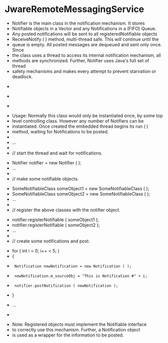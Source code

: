 JwareRemoteMessagingService
===========================
 * Notifier is the main class in the notification mechanism. It stores
 * Notifiable objects in a Vector and any Notifications in a (FIFO) Queue.
 * Any posted notifications will be sent to all registeredNotifiable objects
 * ReceiveNotify ( ) method, multi-thread safe. This will continue until the
 * queue is empty. All posted messages are dequeued and sent only once. Since
 * the class uses a thread to access its internal notification mechanism, all
 * methods are synchronized. Further, Notifier uses Java's full set of thread
 * safety mechanisms and makes every attempt to prevent starvation or deadlock.
 * <p>
 * 
 * <pre>
 * Usage: Normally this class would only be instantiated once, by some top
 *	level controlling class.  However any number of Notifiers can be
 * 	instantiated.  Once created the embedded thread begins its run ( )
 *	method, waiting for Notifications to be posted.
 *
 *	...
 *
 *	// start the thread and wait for notifications. <p>
 *	Notifier notifier = new Notifier ( );
 *	...
 *
 *	// make some notifiable objects. <p>
 *	SomeNotifiableClass	someObject1 = new SomeNotifiableClass ( );
 *	SomeNotifiableClass	someObject2 = new SomeNotifiableClass ( );
 *	...
 *
 *	// register the above classes with the notifier object. <p>
 *	notifier.registerNotifiable ( someObject1 );
 *	notifier.registerNotifiable ( someObject2 );
 *	...
 *
 *	// create some notifications and post.<p>
 *	for ( int i = 0;  i++ < 5;  )
 *	{
 *		Notification newNotification = new Notification ( );
 *		newNotification.m_sourceObj = "This is Notification #" + i;
 *		notifier.postNotification ( newNotification );
 *	} <p>
 *	...
 * <p>
 *	Note: Registered objects must implement the Notifiable interface
 *	to correctly use this mechanism. Further, a Notification object
 *	is used as a wrapper for the information to be posted.

